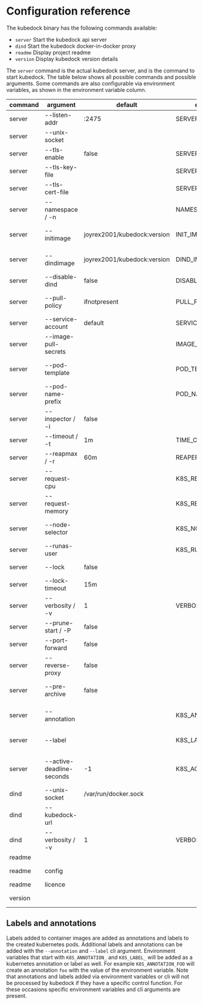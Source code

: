 # Configuration reference

The kubedock binary has the following commands available:
* `server` Start the kubedock api server
* `dind` Start the kubedock docker-in-docker proxy
* `readme` Display project readme
* `version`  Display kubedock version details

The `server` command is the actual kubedock server, and is the command to start kubedock. The table below shows all possible commands and possible arguments. Some commands are also configurable via environment variables, as shown in the environment variable column.

|command|argument|default|environment variable|description|
|---|---|---|---|---|
|server|--listen-addr|:2475|SERVER_LISTEN_ADDR|Webserver listen address|
|server|--unix-socket|||Unix socket to listen to (instead of port)|
|server|--tls-enable|false|SERVER_TLS_ENABLE|Enable TLS on api server|
|server|--tls-key-file||SERVER_TLS_CERT_FILE|TLS keyfile|
|server|--tls-cert-file||SERVER_TLS_CERT_FILE|TLS certificate file|
|server|--namespace / -n|<current namespace>|NAMESPACE|Namespace in which containers should be orchestrated|
|server|--initimage|joyrex2001/kubedock:version|INIT_IMAGE|Image to use as initcontainer for volume setup|
|server|--dindimage|joyrex2001/kubedock:version|DIND_IMAGE|Image to use as sidecar container for docker-in-docker support|
|server|--disable-dind|false|DISABLE_DIND|Disable docker-in-docker support|
|server|--pull-policy|ifnotpresent|PULL_POLICY|Pull policy that should be applied (ifnotpresent,never,always)|
|server|--service-account|default|SERVICE_ACCOUNT|Service account that should be used for deployed pods|
|server|--image-pull-secrets||IMAGE_PULL_SECRETS|Comma separated list of image pull secrets that should be used|
|server|--pod-template||POD_TEMPLATE|Pod file that should be used as the base for creating pods|
|server|--pod-name-prefix||POD_NAME_PREFIX|The prefix of the name to be used in the created pods|
|server|--inspector / -i|false||Enable image inspect to fetch container port config from a registry|
|server|--timeout / -t|1m|TIME_OUT|Container creating/deletion timeout|
|server|--reapmax / -r|60m|REAPER_REAPMAX|Reap all resources older than this time|
|server|--request-cpu||K8S_REQUEST_CPU|Default k8s cpu resource request (optionally add ,limit)|
|server|--request-memory||K8S_REQUEST_MEMORY|Default k8s memory resource request (optionally add ,limit)|
|server|--node-selector||K8S_NODE_SELECTOR|Default k8s node selector in the form of key1=value1[,key2=value2]|
|server|--runas-user||K8S_RUNAS_USER|Numeric UID to run pods as (defaults to UID in image)|
|server|--lock|false||Lock namespace for this instance|
|server|--lock-timeout|15m||Max time trying to acquire namespace lock|
|server|--verbosity / -v|1|VERBOSITY|Log verbosity level|
|server|--prune-start / -P|false||Prune all existing kubedock resources before starting|
|server|--port-forward|false||Open port-forwards for all services|
|server|--reverse-proxy|false||Reverse proxy all services via 0.0.0.0 on the kubedock host as well|
|server|--pre-archive|false||Enable support for copying single files to containers without starting them|
|server|--annotation||K8S_ANNOTATION_annotation|annotation that need to be added to every k8s resource (key=value)|
|server|--label||K8S_LABEL_label|label that need to be added to every k8s resource (key=value)|
|server|--active-deadline-seconds|-1|K8S_ACTIVE_DEADLINE_SECONDS|Default value for pod deadline, in seconds (a negative value means no deadline)|
|dind|--unix-socket|/var/run/docker.sock||Unix socket to listen to|
|dind|--kubedock-url|||Kubedock url to proxy requests to|
|dind|--verbosity / -v|1|VERBOSITY|Log verbosity level|
|readme||||Display project readme|
|readme|config|||Display configuration reference|
|readme|licence|||Display project licence|
|version||||Display kubedock version details|

## Labels and annotations

Labels added to container images are added as annotations and labels to the created kubernetes pods. Additional labels and annotations can be added with the `--annotation` and `--label` cli argument. Environment variables that start with `K8S_ANNOTATION_` and `K8S_LABEL_` will be added as a kubernetes annotation or label as well. For example `K8S_ANNOTATION_FOO` will create an annotation `foo` with the value of the environment variable. Note that annotations and labels added via environment variables or cli will not be processed by kubedock if they have a specific control function. For these occasions specific environment variables and cli arguments are present.